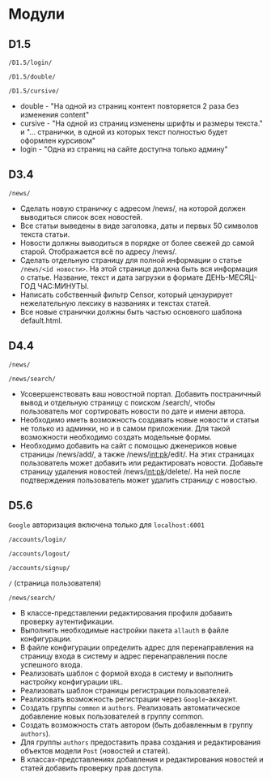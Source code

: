 # Модули

## D1.5

`/D1.5/login/`

`/D1.5/double/`

`/D1.5/cursive/`

* double - "На одной из страниц контент повторяется 2 раза без изменения content"
* cursive - "На одной из страниц изменены шрифты и размеры текста." и "... странички, в одной из которых текст полностью будет оформлен курсивом"
* login - "Одна из страниц на сайте доступна только админу"

## D3.4

`/news/`

* Сделать новую страничку с адресом /news/, на которой должен выводиться список всех новостей.
* Все статьи выведены в виде заголовка, даты и первых 50 символов текста статьи.
* Новости должны выводиться в порядке от более свежей до самой старой.
  Отображается всё по адресу /news/.
* Сделать отдельную страницу для полной информации о статье `/news/<id новости>`.
  На этой странице должна быть вся информация о статье.
  Название, текст и дата загрузки в формате ДЕНЬ-МЕСЯЦ-ГОД ЧАС:МИНУТЫ.
* Написать собственный фильтр Censor, который цензурирует нежелательную лексику в названиях и текстах статей.
* Все новые странички должны быть частью основного шаблона default.html.

## D4.4

`/news/`

`/news/search/`

* Усовершенствовать ваш новостной портал.
  Добавить постраничный вывод и отдельную страницу с поиском /search/, чтобы пользователь мог сортировать новости по дате и имени автора.
* Необходимо иметь возможность создавать новые новости и статьи не только из админки, но и в самом приложении.
  Для такой возможности необходимо создать модельные формы.
* Необходимо добавить на сайт с помощью дженериков новые страницы /news/add/, а также /news/<int:pk>/edit/.
  На этих страницах пользователь может добавить или редактировать новости.
  Добавьте страницу удаления новостей /news/<int:pk>/delete/.
  На ней после подтверждения пользователь может удалить страницу с новостью.

## D5.6

`Google` авторизация включена только для `localhost:6001`

`/accounts/login/`

`/accounts/logout/`

`/accounts/signup/`

`/` (страница пользователя)

`/news/search/`

* В классе-представлении редактирования профиля добавить проверку аутентификации.
* Выполнить необходимые настройки пакета `allauth` в файле конфигурации.
* В файле конфигурации определить адрес для перенаправления на страницу входа в систему и адрес перенаправления после успешного входа.
* Реализовать шаблон с формой входа в систему и выполнить настройку конфигурации `URL`.
* Реализовать шаблон страницы регистрации пользователей.
* Реализовать возможность регистрации через `Google`-аккаунт.
* Создать группы `common` и `authors`.
Реализовать автоматическое добавление новых пользователей в группу common.
* Создать возможность стать автором (быть добавленным в группу `authors`).
* Для группы `authors` предоставить права создания и редактирования объектов модели `Post` (новостей и статей).
* В классах-представлениях добавления и редактирования новостей и статей добавить проверку прав доступа.
